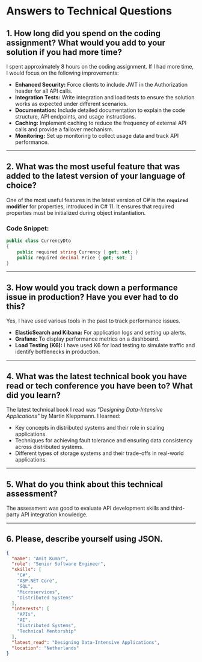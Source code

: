 
# Answers to Technical Questions

## 1. How long did you spend on the coding assignment? What would you add to your solution if you had more time?

I spent approximately 8 hours on the coding assignment. If I had more time, I would focus on the following improvements:
- **Enhanced Security:** Force clients to include JWT in the Authorization header for all API calls.
- **Integration Tests:** Write integration and load tests to ensure the solution works as expected under different scenarios.
- **Documentation:** Include detailed documentation to explain the code structure, API endpoints, and usage instructions.
- **Caching:** Implement caching to reduce the frequency of external API calls and provide a failover mechanism.
- **Monitoring:** Set up monitoring to collect usage data and track API performance.

---

## 2. What was the most useful feature that was added to the latest version of your language of choice?

One of the most useful features in the latest version of C# is the **`required` modifier** for properties, introduced in C# 11. It ensures that required properties must be initialized during object instantiation.

### Code Snippet:
```csharp
public class CurrencyDto
{
    public required string Currency { get; set; }
    public required decimal Price { get; set; }
}
```

---

## 3. How would you track down a performance issue in production? Have you ever had to do this?

Yes, I have used various tools in the past to track performance issues.

- **ElasticSearch and Kibana:** For application logs and setting up alerts.
- **Grafana:** To display performance metrics on a dashboard.
- **Load Testing (K6):** I have used K6 for load testing to simulate traffic and identify bottlenecks in production.

---

## 4. What was the latest technical book you have read or tech conference you have been to? What did you learn?

The latest technical book I read was *"Designing Data-Intensive Applications"* by Martin Kleppmann. I learned:
- Key concepts in distributed systems and their role in scaling applications.
- Techniques for achieving fault tolerance and ensuring data consistency across distributed systems.
- Different types of storage systems and their trade-offs in real-world applications.

---

## 5. What do you think about this technical assessment?

The assessment was good to evaluate API development skills and third-party API integration knowledge.

---

## 6. Please, describe yourself using JSON.

```json
{
  "name": "Amit Kumar",
  "role": "Senior Software Engineer",
  "skills": [
    "C#",
    "ASP.NET Core",
    "SQL",
    "Microservices",
    "Distributed Systems"
  ],
  "interests": [
    "APIs",
    "AI",
    "Distributed Systems",
    "Technical Mentorship"
  ],
  "latest_read": "Designing Data-Intensive Applications",
  "location": "Netherlands"
}
```

